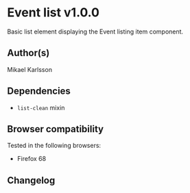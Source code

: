 # Event list v1.0.0

Basic list element displaying the Event listing item component.

## Author(s)

Mikael Karlsson

## Dependencies

- `list-clean` mixin

## Browser compatibility

Tested in the following browsers:

- Firefox 68

## Changelog

